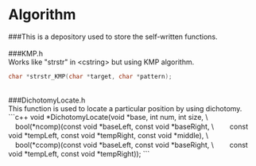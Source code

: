 # Algorithm

###This is a depository used to store the self-written functions.<br><br>
###KMP.h<br>
Works like "strstr" in \<cstring> but using KMP algorithm.<br>
```c++
char *strstr_KMP(char *target, char *pattern);
```
<br>
###DichotomyLocate.h<br>
This function is used to locate a particular position by using dichotomy.
```c++
void *DichotomyLocate(void *base, int num, int size, \
　bool(*ncomp)(const void *baseLeft, const void *baseRight, \
　　const void *tempLeft, const void *tempRight, const void *middle), \
　bool(*ccomp)(const void *baseLeft, const void *baseRight, \
　　const void *tempLeft, const void *tempRight));
```
